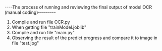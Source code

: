 ----The process of running and reviewing the final output of model OCR (manual coding)---------
1. Compile and run file OCR.py
2. When getting file "trainModel.joblib"
3. Compile and run file "main.py"
4. Observing the result of the predict progress and compare it to image in file "test.jpg"
